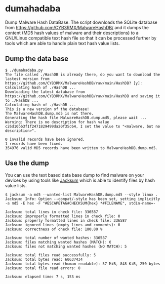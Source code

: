# dumahadaba

Dump Malware Hash DataBase. The script downloads the SQLite database from https://github.com/CYB3RMX/MalwareHashDB/ and it dumps the content (MD5 hash values of malware and their descriptions)
to a GNU/Linux compatible text hash file so that it can be processed further by tools which are able to handle plain text hash value lists.

## Dump the data base

```
$ ./dumahadaba.py
The file called ./HashDB is already there, do you want to download the lastest version from https://github.com/CYB3RMX/MalwareHashDB/raw/main/HashDB? [y]:
Calculating hash of ./HashDB ...
Downloading the latest database from https://github.com/CYB3RMX/MalwareHashDB/raw/main/HashDB and saving it to ./HashDB ...
Calculating hash of ./HashDB ...
This is a new version of the database!
The MalwareHashDB.dump.md5 is not there.
Generating the hash file MalwareHashDB.dump.md5, please wait ...
Warning: There is no description for hash value c26d10bb3f1f2471829499da20f35c64, I set the value to "<malware, but no description>".

0 invalid records have been ignored.
1 records have been fixed.
354976 valid MD5 records have been written to MalwareHashDB.dump.md5.
```

## Use the dump

You can use the text based data base dump to find malware on your devices by using tools like [Jacksum](https://github.com/jonelo/Jacksum) which is able to identify files by hash value lists.

```
$ jacksum -a md5 --wanted-list MalwareHashDB.dump.md5 --style linux .
Jacksum: Info: Option --compat/-style has been set, setting implicitly -a md5 -E hex -F "#ESCAPETAG#CHECKSUM{hex} *#FILENAME", stdin-name=-

Jacksum: total lines in check file: 336587
Jacksum: improperly formatted lines in check file: 0
Jacksum: properly formatted lines in check file: 336587
Jacksum: ignored lines (empty lines and comments): 0
Jacksum: correctness of check file: 100.00 %

Jacksum: total number of wanted hashes: 336587
Jacksum: files matching wanted hashes (MATCH): 0
Jacksum: files not matching wanted hashes (NO MATCH): 5

Jacksum: total files read successfully: 5
Jacksum: total bytes read: 60637434
Jacksum: total bytes read (human readable): 57 MiB, 848 KiB, 250 bytes
Jacksum: total file read errors: 0

Jacksum: elapsed time: 7 s, 153 ms
```
